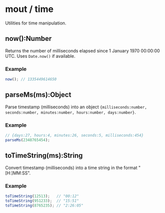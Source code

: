 # mout / time #

Utilities for time manipulation.


## now():Number

Returns the number of milliseconds elapsed since 1 January 1970 00:00:00 UTC.
Uses `Date.now()` if available.

### Example

```js
now(); // 1335449614650
```



## parseMs(ms):Object

Parse timestamp (milliseconds) into an object `{milliseconds:number,
seconds:number, minutes:number, hours:number, days:number}`.

### Example

```js
// {days:27, hours:4, minutes:26, seconds:5, milliseconds:454}
parseMs(2348765454);
```



## toTimeString(ms):String

Convert timestamp (milliseconds) into a time string in the format "[H:]MM:SS".

### Example

```js
toTimeString(12513);   // "00:12"
toTimeString(951233);  // "15:51"
toTimeString(8765235); // "2:26:05"
```
